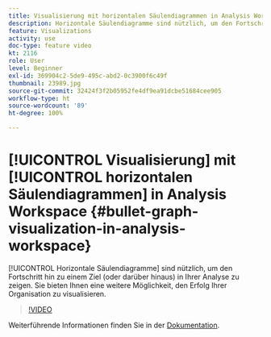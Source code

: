 ```yaml
---
title: Visualisierung mit horizontalen Säulendiagrammen in Analysis Workspace
description: Horizontale Säulendiagramme sind nützlich, um den Fortschritt hin zu einem Ziel (oder darüber hinaus) in Ihrer Analyse zu zeigen. Sie bieten Ihnen eine weitere Möglichkeit, den Erfolg Ihrer Organisation zu visualisieren.
feature: Visualizations
activity: use
doc-type: feature video
kt: 2116
role: User
level: Beginner
exl-id: 369904c2-5de9-495c-abd2-0c3900f6c49f
thumbnail: 23989.jpg
source-git-commit: 32424f3f2b05952fe4df9ea91dcbe51684cee905
workflow-type: ht
source-wordcount: '89'
ht-degree: 100%

---
```


# [!UICONTROL Visualisierung] mit [!UICONTROL horizontalen Säulendiagrammen] in Analysis Workspace {#bullet-graph-visualization-in-analysis-workspace}

[!UICONTROL Horizontale Säulendiagramme] sind nützlich, um den Fortschritt hin zu einem Ziel (oder darüber hinaus) in Ihrer Analyse zu zeigen. Sie bieten Ihnen eine weitere Möglichkeit, den Erfolg Ihrer Organisation zu visualisieren.

>[!VIDEO](https://video.tv.adobe.com/v/23989/?quality=12)

Weiterführende Informationen finden Sie in der [Dokumentation](https://experienceleague.adobe.com/docs/analytics/analyze/analysis-workspace/visualizations/bullet-graph.html?lang=de).
